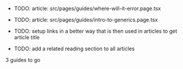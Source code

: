 - TODO: article: src/pages/guides/where-will-it-error.page.tsx
- TODO: article: src/pages/guides/intro-to-generics.page.tsx

- TODO: setup links in a better way that is then used in articles to get article title
- TODO: add a related reading section to all articles

3 guides to go
